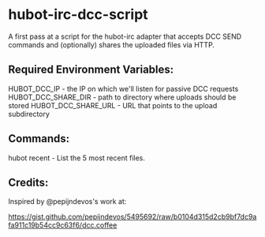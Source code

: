hubot-irc-dcc-script
====================

A first pass at a script for the hubot-irc adapter that accepts 
DCC SEND commands and (optionally) shares the uploaded files 
via HTTP.

## Required Environment Variables:
  HUBOT_DCC_IP        - the IP on which we'll listen for passive DCC requests
  HUBOT_DCC_SHARE_DIR - path to directory where uploads should be stored
  HUBOT_DCC_SHARE_URL - URL that points to the upload subdirectory

## Commands:
  hubot recent - List the 5 most recent files.

## Credits:

  Inspired by @pepijndevos's work at:
  
  https://gist.github.com/pepijndevos/5495692/raw/b0104d315d2cb9bf7dc9afa911c19b54cc9c63f6/dcc.coffee
